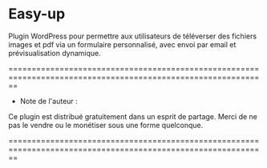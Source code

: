 # Easy-up
Plugin WordPress pour permettre aux utilisateurs de téléverser des fichiers images et pdf via un formulaire personnalisé, avec envoi par email et prévisualisation dynamique.

==============================================================================================================

* Note de l'auteur :

Ce plugin est distribué gratuitement dans un esprit de partage.
Merci de ne pas le vendre ou le monétiser sous une forme quelconque.

==============================================================================================================

